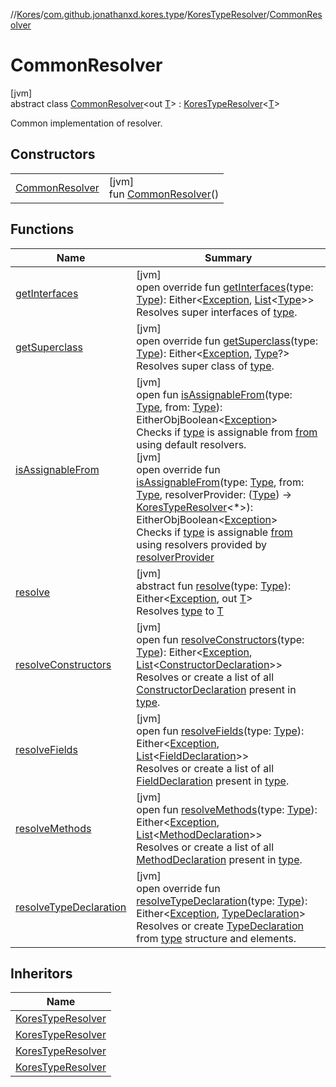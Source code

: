 //[Kores](../../../../index.md)/[com.github.jonathanxd.kores.type](../../index.md)/[KoresTypeResolver](../index.md)/[CommonResolver](index.md)

# CommonResolver

[jvm]\
abstract class [CommonResolver](index.md)<out [T](index.md)> : [KoresTypeResolver](../index.md)<[T](index.md)> 

Common implementation of resolver.

## Constructors

| | |
|---|---|
| [CommonResolver](-common-resolver.md) | [jvm]<br>fun [CommonResolver](-common-resolver.md)() |

## Functions

| Name | Summary |
|---|---|
| [getInterfaces](get-interfaces.md) | [jvm]<br>open override fun [getInterfaces](get-interfaces.md)(type: [Type](https://docs.oracle.com/javase/8/docs/api/java/lang/reflect/Type.html)): Either<[Exception](https://kotlinlang.org/api/latest/jvm/stdlib/kotlin/-exception/index.html), [List](https://kotlinlang.org/api/latest/jvm/stdlib/kotlin.collections/-list/index.html)<[Type](https://docs.oracle.com/javase/8/docs/api/java/lang/reflect/Type.html)>><br>Resolves super interfaces of [type](get-interfaces.md). |
| [getSuperclass](get-superclass.md) | [jvm]<br>open override fun [getSuperclass](get-superclass.md)(type: [Type](https://docs.oracle.com/javase/8/docs/api/java/lang/reflect/Type.html)): Either<[Exception](https://kotlinlang.org/api/latest/jvm/stdlib/kotlin/-exception/index.html), [Type](https://docs.oracle.com/javase/8/docs/api/java/lang/reflect/Type.html)?><br>Resolves super class of [type](get-superclass.md). |
| [isAssignableFrom](../is-assignable-from.md) | [jvm]<br>open fun [isAssignableFrom](../is-assignable-from.md)(type: [Type](https://docs.oracle.com/javase/8/docs/api/java/lang/reflect/Type.html), from: [Type](https://docs.oracle.com/javase/8/docs/api/java/lang/reflect/Type.html)): EitherObjBoolean<[Exception](https://kotlinlang.org/api/latest/jvm/stdlib/kotlin/-exception/index.html)><br>Checks if [type](../is-assignable-from.md) is assignable from [from](../is-assignable-from.md) using default resolvers.<br>[jvm]<br>open override fun [isAssignableFrom](is-assignable-from.md)(type: [Type](https://docs.oracle.com/javase/8/docs/api/java/lang/reflect/Type.html), from: [Type](https://docs.oracle.com/javase/8/docs/api/java/lang/reflect/Type.html), resolverProvider: ([Type](https://docs.oracle.com/javase/8/docs/api/java/lang/reflect/Type.html)) -> [KoresTypeResolver](../index.md)<*>): EitherObjBoolean<[Exception](https://kotlinlang.org/api/latest/jvm/stdlib/kotlin/-exception/index.html)><br>Checks if [type](is-assignable-from.md) is assignable [from](is-assignable-from.md) using resolvers provided by [resolverProvider](is-assignable-from.md) |
| [resolve](../resolve.md) | [jvm]<br>abstract fun [resolve](../resolve.md)(type: [Type](https://docs.oracle.com/javase/8/docs/api/java/lang/reflect/Type.html)): Either<[Exception](https://kotlinlang.org/api/latest/jvm/stdlib/kotlin/-exception/index.html), out [T](index.md)><br>Resolves [type](../resolve.md) to [T](../index.md) |
| [resolveConstructors](../resolve-constructors.md) | [jvm]<br>open fun [resolveConstructors](../resolve-constructors.md)(type: [Type](https://docs.oracle.com/javase/8/docs/api/java/lang/reflect/Type.html)): Either<[Exception](https://kotlinlang.org/api/latest/jvm/stdlib/kotlin/-exception/index.html), [List](https://kotlinlang.org/api/latest/jvm/stdlib/kotlin.collections/-list/index.html)<[ConstructorDeclaration](../../../com.github.jonathanxd.kores.base/-constructor-declaration/index.md)>><br>Resolves or create a list of all [ConstructorDeclaration](../../../com.github.jonathanxd.kores.base/-constructor-declaration/index.md) present in [type](../resolve-constructors.md). |
| [resolveFields](../resolve-fields.md) | [jvm]<br>open fun [resolveFields](../resolve-fields.md)(type: [Type](https://docs.oracle.com/javase/8/docs/api/java/lang/reflect/Type.html)): Either<[Exception](https://kotlinlang.org/api/latest/jvm/stdlib/kotlin/-exception/index.html), [List](https://kotlinlang.org/api/latest/jvm/stdlib/kotlin.collections/-list/index.html)<[FieldDeclaration](../../../com.github.jonathanxd.kores.base/-field-declaration/index.md)>><br>Resolves or create a list of all [FieldDeclaration](../../../com.github.jonathanxd.kores.base/-field-declaration/index.md) present in [type](../resolve-fields.md). |
| [resolveMethods](../resolve-methods.md) | [jvm]<br>open fun [resolveMethods](../resolve-methods.md)(type: [Type](https://docs.oracle.com/javase/8/docs/api/java/lang/reflect/Type.html)): Either<[Exception](https://kotlinlang.org/api/latest/jvm/stdlib/kotlin/-exception/index.html), [List](https://kotlinlang.org/api/latest/jvm/stdlib/kotlin.collections/-list/index.html)<[MethodDeclaration](../../../com.github.jonathanxd.kores.base/-method-declaration/index.md)>><br>Resolves or create a list of all [MethodDeclaration](../../../com.github.jonathanxd.kores.base/-method-declaration/index.md) present in [type](../resolve-methods.md). |
| [resolveTypeDeclaration](resolve-type-declaration.md) | [jvm]<br>open override fun [resolveTypeDeclaration](resolve-type-declaration.md)(type: [Type](https://docs.oracle.com/javase/8/docs/api/java/lang/reflect/Type.html)): Either<[Exception](https://kotlinlang.org/api/latest/jvm/stdlib/kotlin/-exception/index.html), [TypeDeclaration](../../../com.github.jonathanxd.kores.base/-type-declaration/index.md)><br>Resolves or create [TypeDeclaration](../../../com.github.jonathanxd.kores.base/-type-declaration/index.md) from [type](resolve-type-declaration.md) structure and elements. |

## Inheritors

| Name |
|---|
| [KoresTypeResolver](../-java/index.md) |
| [KoresTypeResolver](../-model/index.md) |
| [KoresTypeResolver](../-default-resolver/index.md) |
| [KoresTypeResolver](../-kores/index.md) |

